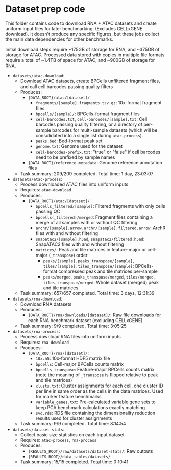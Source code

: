 # Dataset prep code

This folder contains code to download RNA + ATAC datasets and create uniform input files for later benchmarking. (Excludes CELLxGENE download). It doesn't produce any specific figures, but these jobs collect the main data dependencies for other benchmarks. 

Initial download steps require ~175GB of storage for RNA, and ~375GB of storage for ATAC. Processed data stored with copies in multiple file formats require a total of ~1.4TB of space for ATAC, and ~900GB of storage for RNA.

- `datasets/atac-download`: 
    - Download ATAC datasets, create BPCells unfiltered fragment files, and call cell barcodes passing quality filters
    - Produces:
        - `{DATA_ROOT}/atac/[dataset]/` 
            - `fragments/[sample].fragments.tsv.gz`: 10x-format fragment files
            - `bpcells/[sample]/`: BPCells-format fragment files
            - `cell-barcodes.txt`, `cell-barcodes/[sample].txt`: Cell barcodes passing quality filtering, or a directory of per-sample barcodes for multi-sample datasets (which will be consolidated into a single list during `atac-process`).
            - `peaks.bed`: Bed-format peak set
            - `genome.txt`: Genome used for the dataset
            - `cell-barcodes-prefix.txt`: "true" or "false" if cell barcodes need to be prefixed by sample names
        - `{DATA_ROOT}/reference_metadata`: Genome reference annotation files
    - Task summary: 209/209 completed. Total time: 1 day, 23:03:07
- `datasets/atac-process`: 
    - Process downloaded ATAC files into uniform inputs
    - Requires: `atac-download`
    - Produces:
        - `{DATA_ROOT}/atac/[dataset]/` 
            - `bpcells_filtered/[sample]`: Filtered fragments with only cells passing QC
            - `bpcells(_filtered)/merged`: Fragment files containing a merge of all samples with or without QC filtering
            - `archr/[sample].arrow`, `archr/[sample].filtered.arrow`: ArchR files with and without filtering
            - `snapatac2/[sample].h5ad`, `snapatac2/filtered.h5ad`: SnapATAC2 files with and without filtering
            - `matrices/`: Peak and tile matrices in feature-major or cell-major (`_transpose`) order
                - `peaks/[sample]`, `peaks_transpose/[sample]`, `tiles/[sample]`, `tiles_transpose/[sample]`: BPCells-format compressed peak and tile matrices per-sample
                - `peaks/merged`, `peaks_transpose/merged`, `tiles/merged`, `tiles_transpose/merged`: Whole dataset (merged) peak and tile matrices
    - Task summary: 657/657 completed. Total time: 3 days, 12:31:39
- `datasets/rna-download`:
    - Download RNA datasets
    - Produces:
        - `{DATA_ROOT}/rna/downloads/[dataset]/`: Raw file downloads for each RNA benchmark dataset (excluding CELLxGENE)
    - Task summary: 9/9 completed. Total time: 3:05:25
- `datasets/rna-process`:
    - Process download RNA files into uniform inputs
    - Requires: `rna-download`
    - Produces:
        - `{DATA_ROOT}/rna/[dataset]/`:
            - `10x.h5`: 10x-format HDF5 matrix file
            - `bpcells`: Cell-major BPCells counts matrix
            - `bpcells_transpose`: Feature-major BPCells counts matrix (note the meaning of `_transpose` is flipped relative to peak and tile matrices)
            - `clusts.txt`: Cluster assignments for each cell, one cluster ID per line in same order as the cells in the data matrices. Used for marker feature benchmarks
            - `variable_genes.txt`: Pre-calculated variable gene sets to keep PCA benchmark calculations exactly matching
            - `svd.rds`: RDS file containing the dimensionality reduction results used for cluster assignments
    - Task summary: 9/9 completed. Total time: 8:14:54
- `datasets/dataset-stats`: 
    - Collect basic size statistics on each input dataset
    - Requires: `atac-process`, `rna-process`
    - Produces:
        - `{RESULTS_ROOT}/raw/datasets/dataset-stats/`: Raw outputs
        - `{REAULTS_ROOT}/data_tables/datasets/`
    - Task summary: 15/15 completed. Total time: 0:10:41